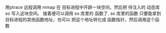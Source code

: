 
用ptrace 远程调用 mmap 在 目标进程中开辟一块空间，然后把 待注入的 动态库 so 写入这块空间。
接着便可以调用 so 库里的 函数了.   so 库里的函数 只要能拿到 目标进程的其他函数地址，也可以
把这个地址转化成 函数指针，然后调用这个函数
